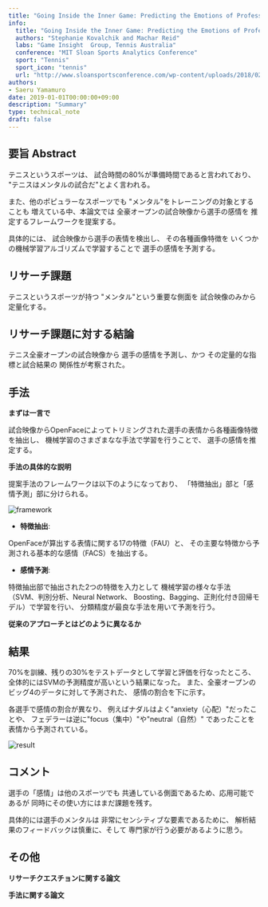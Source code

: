 ```yaml
---
title: "Going Inside the Inner Game: Predicting the Emotions of Professional Tennis Players from Match Broadcasts"
info:
  title: "Going Inside the Inner Game: Predicting the Emotions of Professional Tennis Players from Match Broadcasts"
  authors: "Stephanie Kovalchik and Machar Reid"
  labs: "Game Insight  Group, Tennis Australia"
  conference: "MIT Sloan Sports Analytics Conference"
  sport: "Tennis"
  sport_icon: "tennis"
  url: "http://www.sloansportsconference.com/wp-content/uploads/2018/02/2005.pdf"
authors:
- Saeru Yamamuro
date: 2019-01-01T00:00:00+09:00
description: "Summary"
type: technical_note
draft: false
---
```


## 要旨 Abstract

<!-- *論文のアブストラクトを日本語で軽く* -->

テニスというスポーツは、
試合時間の80%が準備時間であると言われており、
"テニスはメンタルの試合だ"とよく言われる。

また、他のポピュラーなスポーツでも
"メンタル"をトレーニングの対象とすることも
増えている中、本論文では
全豪オープンの試合映像から選手の感情を
推定するフレームワークを提案する。

具体的には、
試合映像から選手の表情を検出し、
その各種画像特徴を
いくつかの機械学習アルゴリズムで学習することで
選手の感情を予測する。

## リサーチ課題

テニスというスポーツが持つ
"メンタル"という重要な側面を
試合映像のみから定量化する。
## リサーチ課題に対する結論
テニス全豪オープンの試合映像から
選手の感情を予測し、かつ
その定量的な指標と試合結果の
関係性が考察された。

## 手法

**まずは一言で**

試合映像からOpenFaceによってトリミングされた選手の表情から各種画像特徴を抽出し、
機械学習のさまざまなな手法で学習を行うことで、
選手の感情を推定する。

**手法の具体的な説明**

提案手法のフレームワークは以下のようになっており、
「特徴抽出」部と「感情予測」部に分けられる。

![framework](https://user-images.githubusercontent.com/22371492/58749792-43a7b980-84c5-11e9-9561-a04a18013914.jpg)

- **特徴抽出**:

OpenFaceが算出する表情に関する17の特徴（FAU）と、
その主要な特徴から予測される基本的な感情（FACS）を抽出する。

- **感情予測**:

特徴抽出部で抽出された2つの特徴を入力として
機械学習の様々な手法（SVM、判別分析、Neural Network、
Boosting、Bagging、正則化付き回帰モデル）で学習を行い、
分類精度が最良な手法を用いて予測を行う。

**従来のアプローチとはどのように異なるか**

## 結果

70%を訓練、残りの30%をテストデータとして学習と評価を行なったところ、
全体的にはSVMの予測精度が高いという結果になった。
また、全豪オープンのビッグ4のデータに対して予測された、
感情の割合を下に示す。

各選手で感情の割合が異なり、
例えばナダルはよく"anxiety（心配）"だったことや、
フェデラーは逆に"focus（集中）"や"neutral（自然）"
であったことを表情から予測されている。

![result](https://user-images.githubusercontent.com/22371492/58749797-47d3d700-84c5-11e9-8955-55938dba5630.jpg)

## コメント

<!-- *問題点や議論できることがあれば* -->

選手の「感情」は他のスポーツでも
共通している側面であるため、応用可能であるが
同時にその使い方にはまだ課題を残す。

具体的には選手のメンタルは
非常にセンシティブな要素であるために、
解析結果のフィードバックは慎重に、そして
専門家が行う必要があるように思う。

## その他

**リサーチクエスチョンに関する論文**

**手法に関する論文**
